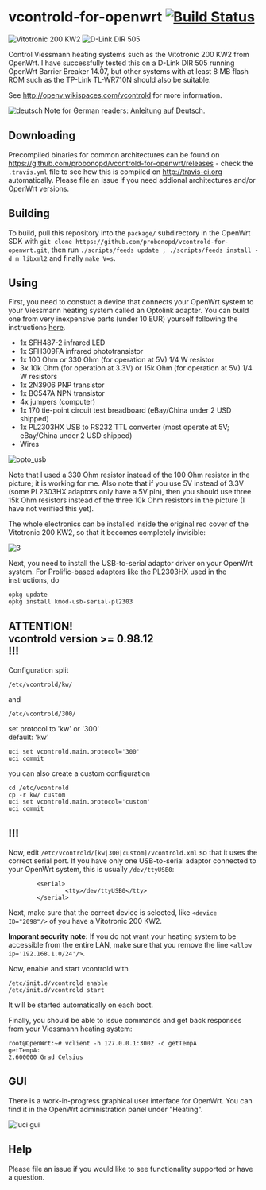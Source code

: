 vcontrold-for-openwrt [![Build Status](https://travis-ci.org/probonopd/vcontrold-for-openwrt.svg)](https://travis-ci.org/probonopd/vcontrold-for-openwrt)
=====================
![Vitotronic 200 KW2](https://cloud.githubusercontent.com/assets/2480569/5601297/4ab09c20-92f7-11e4-9fd3-328e15ff4303.jpg) ![D-Link DIR 505](https://cloud.githubusercontent.com/assets/2480569/5601325/4f1c2a26-92f8-11e4-846a-ef47d5c96ae3.jpeg)

Control Viessmann heating systems such as the Vitotronic 200 KW2 from OpenWrt. I have successfully tested this on a D-Link DIR 505 running OpenWrt Barrier Breaker 14.07, but other systems with at least 8 MB flash ROM such as the TP-Link TL-WR710N should also be suitable.

See http://openv.wikispaces.com/vcontrold for more information.

![deutsch](https://cloud.githubusercontent.com/assets/2480569/5602556/6f564aee-9355-11e4-8d53-c38a2ef587c2.gif)
 Note for German readers: [Anleitung auf Deutsch](http://openv.wikispaces.com/vcontrold+auf+OpenWrt).

Downloading
--
Precompiled binaries for common architectures can be found on https://github.com/probonopd/vcontrold-for-openwrt/releases - check the ```.travis.yml``` file to see how this is compiled on http://travis-ci.org automatically. Please file an issue if you need addional architectures and/or OpenWrt versions.

Building
--
To build, pull this repository into the ```package/``` subdirectory in the OpenWrt SDK with ```git clone https://github.com/probonopd/vcontrold-for-openwrt.git```, then run ```./scripts/feeds update ; ./scripts/feeds install -d m libxml2``` and finally ```make V=s```. 

Using
--

First, you need to constuct a device that connects your OpenWrt system to your Viessmann heating system called an Optolink adapter. You can build one from very inexpensive parts (under 10 EUR) yourself following the instructions [here](http://openv.wikispaces.com/Bauanleitung+3.3V+TTL).

* 1x SFH487-2 infrared LED
* 1x SFH309FA infrared phototransistor
* 1x 100 Ohm or 330 Ohm (for operation at 5V) 1/4 W resistor
* 3x 10k Ohm (for operation at 3.3V) or 15k Ohm (for operation at 5V) 1/4 W resistors
* 1x 2N3906 PNP transistor
* 1x BC547A NPN transistor
* 4x jumpers (computer)
* 1x 170 tie-point circuit test breadboard (eBay/China under 2 USD shipped)
* 1x PL2303HX USB to RS232 TTL converter (most operate at 5V; eBay/China under 2 USD shipped)
* Wires

![opto_usb](https://cloud.githubusercontent.com/assets/2480569/5601516/441d5e36-9304-11e4-82c3-bec1304da5fc.png)

Note that I used a 330 Ohm resistor instead of the 100 Ohm resistor in the picture; it is working for me. Also note that if you use 5V instead of 3.3V (some PL2303HX adaptors only have a 5V pin), then you should use three 15k Ohm resistors instead of the three 10k Ohm resistors in the picture (I have not verified this yet).

The whole electronics can be installed inside the original red cover of the Vitotronic 200 KW2, so that it becomes completely invisible:

![3](https://cloud.githubusercontent.com/assets/2480569/5628244/d56e61c6-95a4-11e4-920e-d2d1d3ea9ee5.jpg)

Next, you need to install the USB-to-serial adaptor driver on your OpenWrt system. For Prolific-based adaptors like the PL2303HX used in the instructions, do
```
opkg update
opkg install kmod-usb-serial-pl2303
```

ATTENTION!  
vcontrold version >= 0.98.12  
!!!
--

Configuration split 
```
/etc/vcontrold/kw/
```
and
```
/etc/vcontrold/300/
```
set protocol to 'kw' or '300'  
default: 'kw'
```
uci set vcontrold.main.protocol='300'
uci commit
```
you can also create a custom configuration
```
cd /etc/vcontrold
cp -r kw/ custom
uci set vcontrold.main.protocol='custom'
uci commit
```
!!!
--


Now, edit ```/etc/vcontrold/[kw|300|custom]/vcontrold.xml``` so that it uses the correct serial port. If you have only one USB-to-serial adaptor connected to your OpenWrt system, this is usually ```/dev/ttyUSB0```:
```
        <serial>
                <tty>/dev/ttyUSB0</tty>
        </serial>
```

Next, make sure that the correct device is selected, like ```<device ID="2098"/>``` of you have a Vitotronic 200 KW2.

__Imporant security note:__ If you do not want your heating system to be accessible from the entire LAN, make sure that you remove the line ```<allow ip='192.168.1.0/24'/>```.

Now, enable and start vcontrold with
```
/etc/init.d/vcontrold enable
/etc/init.d/vcontrold start
```
It will be started automatically on each boot.

Finally, you should be able to issue commands and get back responses from your Viessmann heating system:
```
root@OpenWrt:~# vclient -h 127.0.0.1:3002 -c getTempA
getTempA:
2.600000 Grad Celsius
```

GUI
--

There is a work-in-progress graphical user interface for OpenWrt. You can find it in the OpenWrt administration panel under "Heating".

![luci gui](https://cloud.githubusercontent.com/assets/2480569/5602366/785d50ae-9348-11e4-90fd-51525a9a1ad1.png)

Help
--

Please file an issue if you would like to see functionality supported or have a question.
